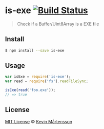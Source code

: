 # is-exe [![Build Status](https://travis-ci.org/kevva/is-exe.svg?branch=master)](https://travis-ci.org/kevva/is-exe)

> Check if a Buffer/Uint8Array is a EXE file

## Install

```sh
$ npm install --save is-exe
```

## Usage

```js
var isExe = require('is-exe');
var read = require('fs').readFileSync;

isExe(read('foo.exe'));
// => true
```

## License

[MIT License](http://en.wikipedia.org/wiki/MIT_License) © [Kevin Mårtensson](https://github.com/kevva)
